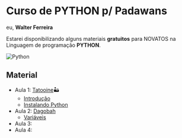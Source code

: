 # Curso de PYTHON p/ Padawans
eu, **Walter Ferreira**

Estarei disponibilizando alguns materiais **gratuitos** para NOVATOS na Linguagem de programação **PYTHON**.



![Python](https://github.com/FerreiraWalter/Python-Padawan/blob/main/Aula%201/imagem_2020-12-17_220117%20(1).png)


## Material
* Aula 1: [Tatooine](https://github.com/FerreiraWalter/Python-Padawan/tree/main/Aula%201)🏜️
  * [Introdução](https://github.com/FerreiraWalter/Python-Padawan/blob/main/Aula%201/1-Introdução.pdf)
  *  [Instalando Python](https://github.com/FerreiraWalter/Python-Padawan/blob/main/Aula%201/2-Instalando_Python.pdf)
* Aula 2: [Dagobah](https://github.com/FerreiraWalter/Python-Padawan/tree/main/Aula%202)
  * [Variáveis](https://github.com/FerreiraWalter/Python-Padawan/blob/main/Aula%202/4-Variáveis.pdf)
* Aula 3:
* Aula 4:
